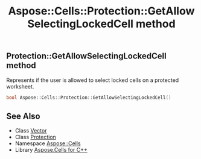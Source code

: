 ﻿---
title: Aspose::Cells::Protection::GetAllowSelectingLockedCell method
linktitle: GetAllowSelectingLockedCell
second_title: Aspose.Cells for C++ API Reference
description: 'Aspose::Cells::Protection::GetAllowSelectingLockedCell method. Represents if the user is allowed to select locked cells on a protected worksheet in C++.'
type: docs
weight: 4000
url: /cpp/aspose.cells/protection/getallowselectinglockedcell/
---
## Protection::GetAllowSelectingLockedCell method


Represents if the user is allowed to select locked cells on a protected worksheet.

```cpp
bool Aspose::Cells::Protection::GetAllowSelectingLockedCell()
```

## See Also

* Class [Vector](../../vector/)
* Class [Protection](../)
* Namespace [Aspose::Cells](../../)
* Library [Aspose.Cells for C++](../../../)
